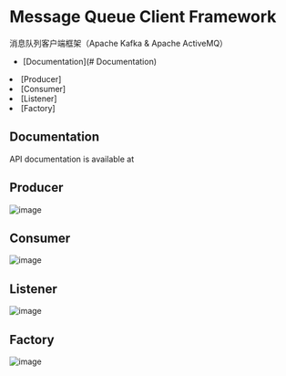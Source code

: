 Message Queue Client Framework
==============================

  消息队列客户端框架（Apache Kafka &amp; Apache ActiveMQ）
  * [Documentation](# Documentation)
  <li>[Producer]</li>
  <li>[Consumer]</li>
  <li>[Listener]</li>
  <li>[Factory]</li>
  
## Documentation

API documentation is available at

## Producer

![image](https://github.com/DarkPhoenixs/messagequeue-framework/blob/master/uml/producer.jpg)

## Consumer

![image](https://github.com/DarkPhoenixs/messagequeue-framework/blob/master/uml/consumer.jpg)

## Listener

![image](https://github.com/DarkPhoenixs/messagequeue-framework/blob/master/uml/listener.jpg)

## Factory

![image](https://github.com/DarkPhoenixs/messagequeue-framework/blob/master/uml/factory.jpg)
